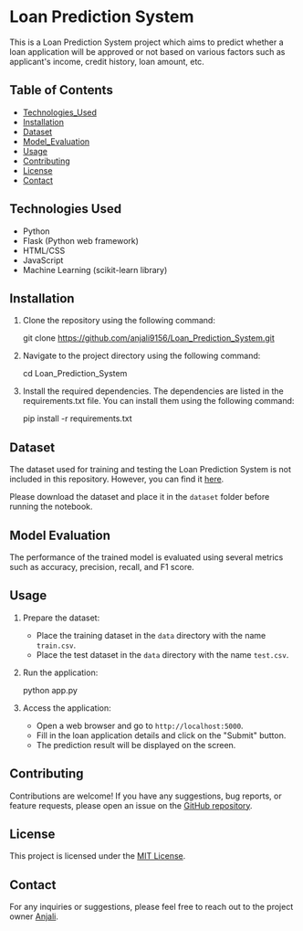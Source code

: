 # Loan Prediction System

This is a Loan Prediction System project which aims to predict whether a loan application will be approved or not based on various factors such as applicant's income, credit history, loan amount, etc.

## Table of Contents

- [Technologies_Used](#technologies_used)
- [Installation](#installation)
- [Dataset](#dataset)
- [Model_Evaluation](#model_evaluation)
- [Usage](#usage)
- [Contributing](#contributing)
- [License](#license)
- [Contact](#contact)

## Technologies Used
- Python
- Flask (Python web framework)
- HTML/CSS
- JavaScript
- Machine Learning (scikit-learn library)

## Installation

1. Clone the repository using the following command:
   
   git clone https://github.com/anjali9156/Loan_Prediction_System.git
   
2. Navigate to the project directory using the following command:
   
   cd Loan_Prediction_System
   
3. Install the required dependencies. The dependencies are listed in the requirements.txt file. You can install them using the following command:
   
   pip install -r requirements.txt

## Dataset

The dataset used for training and testing the Loan Prediction System is not included in this repository. However, you can find it [here](https://www.kaggle.com/altruistdelhite04/loan-prediction-problem-dataset).

Please download the dataset and place it in the `dataset` folder before running the notebook.

## Model Evaluation

The performance of the trained model is evaluated using several metrics such as accuracy, precision, recall, and F1 score.

   
## Usage

1. Prepare the dataset:
   - Place the training dataset in the `data` directory with the name `train.csv`.
   - Place the test dataset in the `data` directory with the name `test.csv`.
2. Run the application:
   
   python app.py
   
3. Access the application:
   - Open a web browser and go to `http://localhost:5000`.
   - Fill in the loan application details and click on the "Submit" button.
   - The prediction result will be displayed on the screen.

## Contributing

Contributions are welcome! If you have any suggestions, bug reports, or feature requests, please open an issue on the [GitHub repository](https://github.com/anjali9156/Loan_Prediction_System).

## License

This project is licensed under the [MIT License](LICENSE).

## Contact
For any inquiries or suggestions, please feel free to reach out to the project owner [Anjali](https://github.com/anjali9156).
